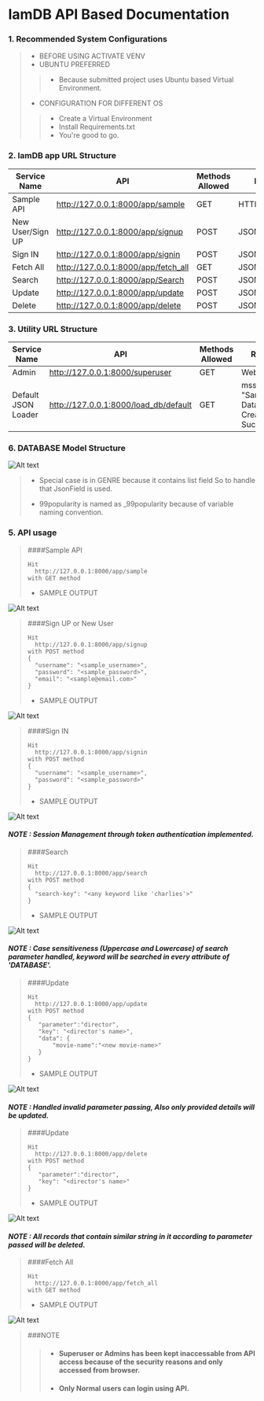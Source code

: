 # IamDB API Based Documentation

### 1. Recommended System Configurations

> - BEFORE USING ACTIVATE VENV
> - UBUNTU PREFERRED
>> - Because submitted project uses Ubuntu based Virtual Environment.
> - CONFIGURATION FOR DIFFERENT OS
>> - Create a Virtual Environment
>> - Install Requirements.txt
>> - You're good to go.

### 2. IamDB app URL Structure

| Service Name | API | Methods Allowed | Return |
| ------- | ------- | ----- | --- |
| Sample API | http://127.0.0.1:8000/app/sample | GET | HTTPResponse |
| New User/Sign UP | http://127.0.0.1:8000/app/signup | POST | JSON |
| Sign IN | http://127.0.0.1:8000/app/signin | POST | JSON |
| Fetch All | http://127.0.0.1:8000/app/fetch_all | GET | JSON |
| Search | http://127.0.0.1:8000/app/Search | POST | JSON |
| Update | http://127.0.0.1:8000/app/update | POST | JSON |
| Delete | http://127.0.0.1:8000/app/delete | POST | JSON |

### 3. Utility URL Structure

| Service Name | API | Methods Allowed | Return |
| ------- | ------- | ----- | --- |
| Admin | http://127.0.0.1:8000/superuser | GET | Webpage |
| Default JSON Loader | http://127.0.0.1:8000/load_db/default | GET | mssg "Sample Database Creation Successful" |

### 6. DATABASE Model Structure
![Alt text](./database.png)
> - Special case is in GENRE because it contains list field So to handle that JsonField is used.
>
> - 99popularity is named as _99popularity because of variable naming convention.


### 5. API usage

> ####Sample API
> ```
> Hit 
>   http://127.0.0.1:8000/app/sample
> with GET method
> ```
> - SAMPLE OUTPUT

![Alt text](./sample_response.png)


> ####Sign UP or New User
> ```
> Hit 
>   http://127.0.0.1:8000/app/signup
> with POST method
> {
>   "username": "<sample_username>",
>   "password": "<sample_password>",
>   "email": "<sample@email.com>"
> }
> ```
> - SAMPLE OUTPUT

![Alt text](./signup_response.png)


> ####Sign IN
> ```
> Hit 
>   http://127.0.0.1:8000/app/signin
> with POST method
> {
>   "username": "<sample_username>",
>   "password": "<sample_password>"
> }
> ```
> - SAMPLE OUTPUT
> 
![Alt text](./signin_response.png)

#### _NOTE : Session Management through token authentication implemented._

> ####Search
> ```
> Hit 
>   http://127.0.0.1:8000/app/search
> with POST method
> {
>   "search-key": "<any keyword like 'charlies'>"
> }
> ```
> - SAMPLE OUTPUT
> 
![Alt text](./search_response.png)

#### _NOTE : Case sensitiveness (Uppercase and Lowercase) of search parameter handled, keyword will be searched in every attribute of 'DATABASE'._

> ####Update
> ```
> Hit 
>   http://127.0.0.1:8000/app/update
> with POST method
> {
>    "parameter":"director",
>    "key": "<director's name>",
>    "data": {
>        "movie-name":"<new movie-name>"
>    }
> }
> ```
> - SAMPLE OUTPUT
>
![Alt text](./update_response.png)

#### _NOTE : Handled invalid parameter passing, Also only provided details will be updated._

> ####Update
> ```
> Hit 
>   http://127.0.0.1:8000/app/delete
> with POST method
> {
>    "parameter":"director",
>    "key": "<director's name>"
> }
> ```
> - SAMPLE OUTPUT
>
![Alt text](./delete_response.png)

#### _NOTE : All records that contain similar string in it according to parameter passed will be deleted._


> ####Fetch All
> ```
> Hit 
>   http://127.0.0.1:8000/app/fetch_all
> with GET method
> ```
> - SAMPLE OUTPUT
>
![Alt text](./fetch_all_response.png)

> ###NOTE
>> - #### Superuser or Admins has been kept inaccessable from API access because of the security reasons and only accessed from browser.
>> - #### Only Normal users can login using API.




